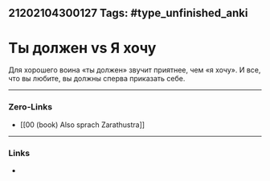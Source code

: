 21202104300127
Tags: #type_unfinished_anki
---
# Ты должен vs Я хочу 

Для хорошего воина «ты должен» звучит приятнее, чем «я хочу». И все, что вы любите, вы должны сперва приказать себе.

---
### Zero-Links
- [[00 (book) Also sprach Zarathustra]]
---
### Links
-